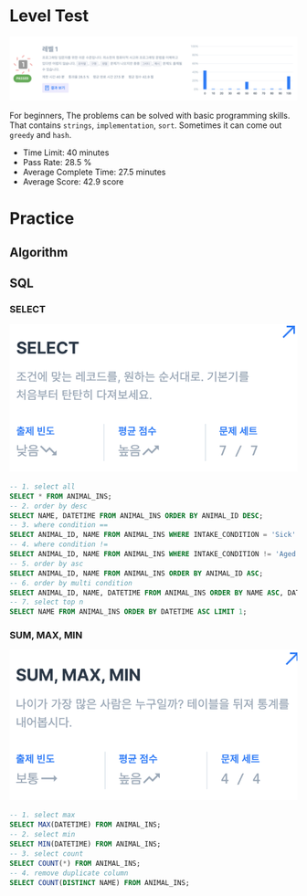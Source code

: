# Level Test

![level 1](./img/level_test_1.png)

For beginners, The problems can be solved with basic programming skills. That contains `strings`, `implementation`, `sort`. Sometimes it can come out `greedy` and `hash`.

* Time Limit: 40 minutes
* Pass Rate: 28.5 %
* Average Complete Time: 27.5 minutes
* Average Score: 42.9 score


# Practice

## Algorithm

## SQL

### SELECT
![SQL SELECT](./img/practice_sql_select.png)

```sql
-- 1. select all
SELECT * FROM ANIMAL_INS;
-- 2. order by desc
SELECT NAME, DATETIME FROM ANIMAL_INS ORDER BY ANIMAL_ID DESC;
-- 3. where condition ==
SELECT ANIMAL_ID, NAME FROM ANIMAL_INS WHERE INTAKE_CONDITION = 'Sick' ORDER BY ANIMAL_ID ASC;
-- 4. where condition !=
SELECT ANIMAL_ID, NAME FROM ANIMAL_INS WHERE INTAKE_CONDITION != 'Aged' ORDER BY ANIMAL_ID ASC;
-- 5. order by asc
SELECT ANIMAL_ID, NAME FROM ANIMAL_INS ORDER BY ANIMAL_ID ASC;
-- 6. order by multi condition
SELECT ANIMAL_ID, NAME, DATETIME FROM ANIMAL_INS ORDER BY NAME ASC, DATETIME DESC;
-- 7. select top n
SELECT NAME FROM ANIMAL_INS ORDER BY DATETIME ASC LIMIT 1;
```

### SUM, MAX, MIN
![SQL SUM, MAX, MIN](./img/practice_sql_sum_max_min.png)

```sql
-- 1. select max
SELECT MAX(DATETIME) FROM ANIMAL_INS;
-- 2. select min
SELECT MIN(DATETIME) FROM ANIMAL_INS;
-- 3. select count
SELECT COUNT(*) FROM ANIMAL_INS;
-- 4. remove duplicate column
SELECT COUNT(DISTINCT NAME) FROM ANIMAL_INS;
```

